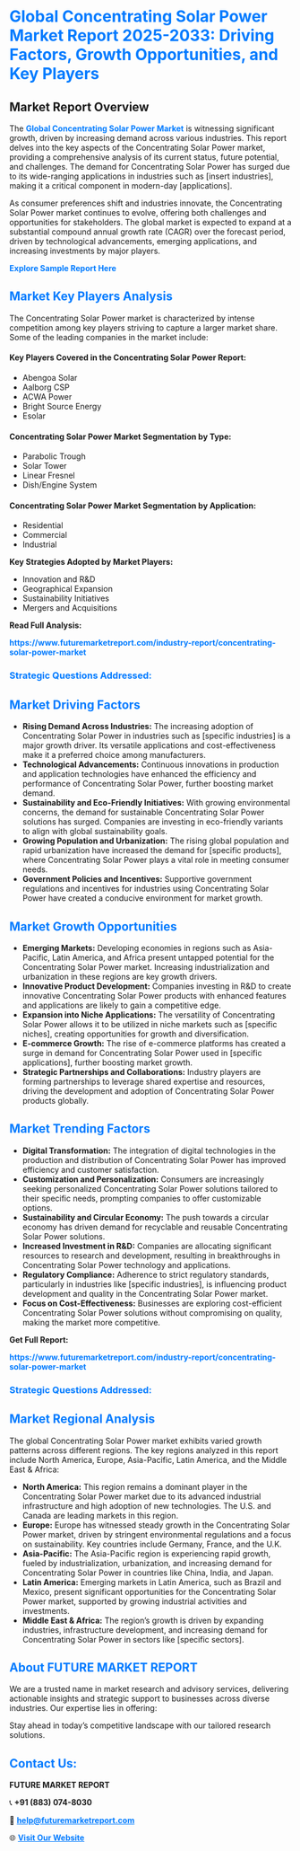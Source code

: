 <h1 style="color: #007BFF;">Global Concentrating Solar Power Market Report 2025-2033: Driving Factors, Growth Opportunities, and Key Players</h1>

<section id="overview">
<h2>Market Report Overview</h2>
<p>The <a href="https://www.futuremarketreport.com/industry-report/concentrating-solar-power-market" style="color: #007BFF; text-decoration: none;"><strong>Global Concentrating Solar Power Market</strong></a> is witnessing significant growth, driven by increasing demand across various industries. This report delves into the key aspects of the Concentrating Solar Power market, providing a comprehensive analysis of its current status, future potential, and challenges. The demand for Concentrating Solar Power has surged due to its wide-ranging applications in industries such as [insert industries], making it a critical component in modern-day [applications].</p>
<p>As consumer preferences shift and industries innovate, the Concentrating Solar Power market continues to evolve, offering both challenges and opportunities for stakeholders. The global market is expected to expand at a substantial compound annual growth rate (CAGR) over the forecast period, driven by technological advancements, emerging applications, and increasing investments by major players.</p>
</section>

<section id="overview">
<p><a href="https://www.futuremarketreport.com/request-sample/reportId=85611" style="color: #007BFF; text-decoration: none;"><strong>Explore Sample Report Here</strong></a></p>
</section>

<section id="key-players">
<h2 style="color: #007BFF;">Market Key Players Analysis</h2>
<p>The Concentrating Solar Power market is characterized by intense competition among key players striving to capture a larger market share. Some of the leading companies in the market include:</p>
<h4>Key Players Covered in the Concentrating Solar Power Report:</h4>
<ul><li>Abengoa Solar</li><li>Aalborg CSP</li><li>ACWA Power</li><li>Bright Source Energy</li><li>Esolar</li></ul>
<h4>Concentrating Solar Power Market Segmentation by Type:</h4>
<ul><li>Parabolic Trough</li><li>Solar Tower</li><li>Linear Fresnel</li><li>Dish/Engine System</li></ul>

<h4>Concentrating Solar Power Market Segmentation by Application:</h4>
<ul><li>Residential</li><li>Commercial</li><li>Industrial</li></ul>
<p><strong>Key Strategies Adopted by Market Players:</strong></p>
<ul>
<li>Innovation and R&D</li>
<li>Geographical Expansion</li>
<li>Sustainability Initiatives</li>
<li>Mergers and Acquisitions</li>
</ul>
</section>

<section>
<p><strong>Read Full Analysis: </strong></p><a href="https://www.futuremarketreport.com/industry-report/concentrating-solar-power-market" style="color: #007BFF; text-decoration: none;"><strong>https://www.futuremarketreport.com/industry-report/concentrating-solar-power-market</strong></a>
<h3 style="color: #007BFF;">Strategic Questions Addressed:</h3>
</section>

<section id="driving-factors">
<h2 style="color: #007BFF;">Market Driving Factors</h2>
<ul>
<li><strong>Rising Demand Across Industries:</strong> The increasing adoption of Concentrating Solar Power in industries such as [specific industries] is a major growth driver. Its versatile applications and cost-effectiveness make it a preferred choice among manufacturers.</li>
<li><strong>Technological Advancements:</strong> Continuous innovations in production and application technologies have enhanced the efficiency and performance of Concentrating Solar Power, further boosting market demand.</li>
<li><strong>Sustainability and Eco-Friendly Initiatives:</strong> With growing environmental concerns, the demand for sustainable Concentrating Solar Power solutions has surged. Companies are investing in eco-friendly variants to align with global sustainability goals.</li>
<li><strong>Growing Population and Urbanization:</strong> The rising global population and rapid urbanization have increased the demand for [specific products], where Concentrating Solar Power plays a vital role in meeting consumer needs.</li>
<li><strong>Government Policies and Incentives:</strong> Supportive government regulations and incentives for industries using Concentrating Solar Power have created a conducive environment for market growth.</li>
</ul>
</section>

<section id="growth-opportunities">
<h2 style="color: #007BFF;">Market Growth Opportunities</h2>
<ul>
<li><strong>Emerging Markets:</strong> Developing economies in regions such as Asia-Pacific, Latin America, and Africa present untapped potential for the Concentrating Solar Power market. Increasing industrialization and urbanization in these regions are key growth drivers.</li>
<li><strong>Innovative Product Development:</strong> Companies investing in R&D to create innovative Concentrating Solar Power products with enhanced features and applications are likely to gain a competitive edge.</li>
<li><strong>Expansion into Niche Applications:</strong> The versatility of Concentrating Solar Power allows it to be utilized in niche markets such as [specific niches], creating opportunities for growth and diversification.</li>
<li><strong>E-commerce Growth:</strong> The rise of e-commerce platforms has created a surge in demand for Concentrating Solar Power used in [specific applications], further boosting market growth.</li>
<li><strong>Strategic Partnerships and Collaborations:</strong> Industry players are forming partnerships to leverage shared expertise and resources, driving the development and adoption of Concentrating Solar Power products globally.</li>
</ul>
</section>

<section id="trending-factors">
<h2 style="color: #007BFF;">Market Trending Factors</h2>
<ul>
<li><strong>Digital Transformation:</strong> The integration of digital technologies in the production and distribution of Concentrating Solar Power has improved efficiency and customer satisfaction.</li>
<li><strong>Customization and Personalization:</strong> Consumers are increasingly seeking personalized Concentrating Solar Power solutions tailored to their specific needs, prompting companies to offer customizable options.</li>
<li><strong>Sustainability and Circular Economy:</strong> The push towards a circular economy has driven demand for recyclable and reusable Concentrating Solar Power solutions.</li>
<li><strong>Increased Investment in R&D:</strong> Companies are allocating significant resources to research and development, resulting in breakthroughs in Concentrating Solar Power technology and applications.</li>
<li><strong>Regulatory Compliance:</strong> Adherence to strict regulatory standards, particularly in industries like [specific industries], is influencing product development and quality in the Concentrating Solar Power market.</li>
<li><strong>Focus on Cost-Effectiveness:</strong> Businesses are exploring cost-efficient Concentrating Solar Power solutions without compromising on quality, making the market more competitive.</li>
</ul>
</section>

<section>
<p><strong>Get Full Report: </strong></p><a href="https://www.futuremarketreport.com/industry-report/concentrating-solar-power-market" style="color: #007BFF; text-decoration: none;"><strong>https://www.futuremarketreport.com/industry-report/concentrating-solar-power-market</strong></a>
<h3 style="color: #007BFF;">Strategic Questions Addressed:</h3>
</section>


<section id="regional-analysis">
<h2 style="color: #007BFF;">Market Regional Analysis</h2>
<p>The global Concentrating Solar Power market exhibits varied growth patterns across different regions. The key regions analyzed in this report include North America, Europe, Asia-Pacific, Latin America, and the Middle East & Africa:</p>
<ul>
<li><strong>North America:</strong> This region remains a dominant player in the Concentrating Solar Power market due to its advanced industrial infrastructure and high adoption of new technologies. The U.S. and Canada are leading markets in this region.</li>
<li><strong>Europe:</strong> Europe has witnessed steady growth in the Concentrating Solar Power market, driven by stringent environmental regulations and a focus on sustainability. Key countries include Germany, France, and the U.K.</li>
<li><strong>Asia-Pacific:</strong> The Asia-Pacific region is experiencing rapid growth, fueled by industrialization, urbanization, and increasing demand for Concentrating Solar Power in countries like China, India, and Japan.</li>
<li><strong>Latin America:</strong> Emerging markets in Latin America, such as Brazil and Mexico, present significant opportunities for the Concentrating Solar Power market, supported by growing industrial activities and investments.</li>
<li><strong>Middle East & Africa:</strong> The region’s growth is driven by expanding industries, infrastructure development, and increasing demand for Concentrating Solar Power in sectors like [specific sectors].</li>
</ul>
</section>

<footer>
<h2 style="color: #007BFF;">About FUTURE MARKET REPORT</h2>
<p>We are a trusted name in market research and advisory services, delivering actionable insights and strategic support to businesses across diverse industries. Our expertise lies in offering:</p>

<p>Stay ahead in today’s competitive landscape with our tailored research solutions.</p>

<h2 style="color: #007BFF;">Contact Us:</h2>
<p><strong>FUTURE MARKET REPORT</strong></p>
<p>📞 <strong>+91 (883) 074-8030</strong></p>
<p>📧 <strong><a href="mailto:help@futuremarketreport.com" style="color: #007BFF;">help@futuremarketreport.com</a></strong></p>
<p>🌐 <strong><a href="https://www.futuremarketreport.com/" style="color: #007BFF;">Visit Our Website</a></strong></p>
</footer>